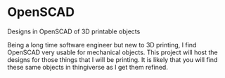 # OpenSCAD
Designs in OpenSCAD of 3D printable objects

Being a long time software engineer but new to 3D printing, I find OpenSCAD very usable for mechanical objects.  This project will host
the designs for those things that I will be printing.  It is likely that you will find these same objects in thingiverse as I get them
refined.
